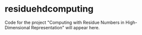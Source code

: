 # residuehdcomputing
Code for the project "Computing with Residue Numbers in High-Dimensional Representation" will appear here.
